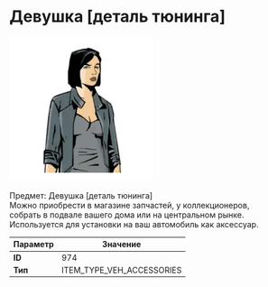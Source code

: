 # Девушка [деталь тюнинга]

![Item Image](../img/974.webp?raw=true)

Предмет: Девушка [деталь тюнинга]<br>Можно приобрести в магазине запчастей, у коллекционеров,<br>собрать в подвале вашего дома или на центральном рынке.<br>Используется для установки на ваш автомобиль как аксессуар.


| Параметр | Значение |
|----------|----------|
| **ID** | 974 |
| **Тип** | ITEM_TYPE_VEH_ACCESSORIES |

